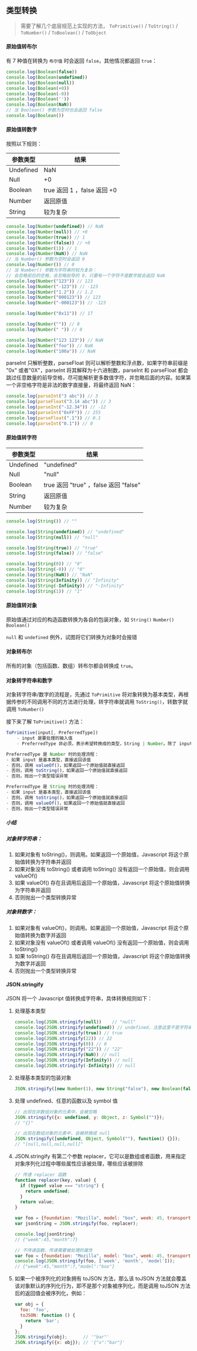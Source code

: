## 类型转换

> 需要了解几个底层规范上实现的方法， `ToPrimitive()` / `ToString()` / `ToNumber()` / `ToBoolean()` / `ToObject`



#### 原始值转布尔

有 7 种值在转换为 `布尔值` 时会返回 `false`，其他情况都返回 `true`：

```javascript
console.log(Boolean(false))
console.log(Boolean(undefined))
console.log(Boolean(null))
console.log(Boolean(+0))
console.log(Boolean(-0))
console.log(Boolean(''))
console.log(Boolean(NaN))
// 当 Boolean() 参数为空时也会返回 false
console.log(Boolean())
```



#### 原始值转数字

按照以下规则：

| 参数类型  | 结果                        |
| --------- | --------------------------- |
| Undefined | NaN                         |
| Null      | +0                          |
| Boolean   | true 返回 1 ，false 返回 +0 |
| Number    | 返回原值                    |
| String    | 较为复杂                    |

```javascript
console.log(Number(undefined)) // NaN
console.log(Number(null)) // +0
console.log(Number(true)) // 1
console.log(Number(false)) // +0
console.log(Number(1)) // 1
console.log(Number(NaN)) // NaN
// 当 Number() 参数为空时会返回 0
console.log(Number()) // 0
// 当 Number() 参数为字符串时较为复杂：
// 会忽略前后的空格，会忽略前导的 0，只要有一个字符不是数字就会返回 NaN
console.log(Number("123")) // 123
console.log(Number("-123")) // -123
console.log(Number("1.2")) // 1.2
console.log(Number("000123")) // 123
console.log(Number("-000123")) // -123

console.log(Number("0x11")) // 17

console.log(Number("")) // 0
console.log(Number(" ")) // 0

console.log(Number("123 123")) // NaN
console.log(Number("foo")) // NaN
console.log(Number("100a")) // NaN
```

parseInt 只解析整数，parseFloat 则可以解析整数和浮点数，如果字符串前缀是 "0x" 或者"0X"，parseInt 将其解释为十六进制数，parseInt 和 parseFloat 都会跳过任意数量的前导空格，尽可能解析更多数值字符，并忽略后面的内容。如果第一个非空格字符是非法的数字直接量，将最终返回 NaN：

```javascript
console.log(parseInt("3 abc")) // 3
console.log(parseFloat("3.14 abc")) // 3
console.log(parseInt("-12.34")) // -12
console.log(parseInt("0xFF")) // 255
console.log(parseFloat(".1")) // 0.1
console.log(parseInt("0.1")) // 0
```



#### 原始值转字符

| 参数类型  | 结果                                  |
| --------- | ------------------------------------- |
| Undefined | "undefined"                           |
| Null      | "null"                                |
| Boolean   | true 返回 "true" ，false 返回 "false" |
| String    | 返回原值                              |
| Number    | 较为复杂                              |

```javascript
console.log(String()) // ""

console.log(String(undefined)) // "undefined"
console.log(String(null)) // "null"

console.log(String(true)) // "true"
console.log(String(false)) // "false"

console.log(String(0)) // "0"
console.log(String(-0)) // "0"
console.log(String(NaN)) // "NaN"
console.log(String(Infinity)) // "Infinity"
console.log(String(-Infinity)) // "-Infinity"
console.log(String(1)) // "1"
```



#### 原始值转对象

原始值通过对应的构造函数转换为各自的包装对象，如 `String()` `Number()` `Boolean()`

`null` 和 `undefined` 例外，试图将它们转换为对象时会报错



#### 对象转布尔

所有的对象（包括函数、数组）转布尔都会转换成 `true`。



#### 对象转字符串和数字

对象转字符串/数字的流程是，先通过 `ToPrimitive` 将对象转换为基本类型，再根据传参的不同调用不同的方法进行处理，转字符串就调用 `ToString()`，转数字就调用 `ToNumber()`

接下来了解 `ToPrimitive()` 方法：

```javascript
ToPrimitive(input[, PreferredType])
	- input 是要处理的输入值
	- PreferredType 非必须，表示希望转换成的类型，String | Number。除了 input 是 Date 类型时，PreferredType 默认是 		 String，其他情况下 PreferredType 默认是 Number

PreferredType 是 Number 时的处理流程：
- 如果 input 是基本类型，直接返回该值
- 否则，调用 valueOf()，如果返回一个原始值就直接返回
- 否则，调用 toString()，如果返回一个原始值就直接返回
- 否则，抛出一个类型错误异常

PreferredType 是 String 时的处理流程：
- 如果 input 是基本类型，直接返回该值
- 否则，调用 toString()，如果返回一个原始值就直接返回
- 否则，调用 valueOf()，如果返回一个原始值就直接返回
- 否则，抛出一个类型错误异常
```

##### 小结

##### 对象转字符串：

1. 如果对象有 toString()，则调用。如果返回一个原始值，Javascript 将这个原始值转换为字符串并返回
2. 如果对象没有 toString() 或者调用 toString() 没有返回一个原始值，则会调用 valueOf()
3. 如果 valueOf() 存在且调用后返回一个原始值，Javascript 将这个原始值转换为字符串并返回
4. 否则抛出一个类型转换异常

##### 对象转数字：

1. 如果对象有 valueOf()，则调用。如果返回一个原始值，Javascript 将这个原始值转换为数字并返回
2. 如果对象没有 valueOf() 或者调用 valueOf() 没有返回一个原始值，则会调用 toString()
3. 如果 toString() 存在且调用后返回一个原始值，Javascript 将这个原始值转换为数字并返回
4. 否则抛出一个类型转换异常



#### JSON.stringify

JSON 将一个 Javascript 值转换成字符串，具体转换规则如下：

1. 处理基本类型

   ```javascript
   console.log(JSON.stringify(null))	// "null"
   console.log(JSON.stringify(undefined)) // undefined，注意这里不是字符串
   console.log(JSON.stringify(true)) // true
   console.log(JSON.stringify(22)) // 22
   console.log(JSON.stringify(0)) // 0
   console.log(JSON.stringify("22")) // "22"
   console.log(JSON.stringify(NaN)) // null
   console.log(JSON.stringify(Infinity)) // null
   console.log(JSON.stringify(-Infinity)) // null
   ```

2. 处理基本类型的包装对象

   ```javascript
   JSON.stringify([new Number(1), new String("false"), new Boolean(false)]); // "[1,"false",false]"
   ```

3. 处理 undefined、任意的函数以及 symbol 值

   ```javascript
   // 出现在非数组对象的元素中，会被忽略
   JSON.stringify({x: undefined, y: Object, z: Symbol("")}); 
   // "{}"
   
   // 出现在数组对象的元素中，会被转换成 null
   JSON.stringify([undefined, Object, Symbol(""), function() {}]);          
   // "[null,null,null,null]" 
   ```

4. JSON.stringify 有第二个参数 replacer，它可以是数组或者函数，用来指定对象序列化过程中哪些属性应该被处理，哪些应该被排除

   ```javascript
   // 传递 replacer 函数
   function replacer(key, value) {
     if (typeof value === "string") {
       return undefined;
     }
     return value;
   }
   
   var foo = {foundation: "Mozilla", model: "box", week: 45, transport: "car", month: 7};
   var jsonString = JSON.stringify(foo, replacer);
   
   console.log(jsonString)
   // {"week":45,"month":7}
   ```

   ```javascript
   // 不传递函数，传递需要被处理的属性
   var foo = {foundation: "Mozilla", model: "box", week: 45, transport: "car", month: 7};
   console.log(JSON.stringify(foo, ['week', 'month', 'model']));
   // {"week":45,"month":7,"model":"box"}
   ```

5. 如果一个被序列化的对象拥有 toJSON 方法，那么该 toJSON 方法就会覆盖该对象默认的序列化行为，即不是那个对象被序列化，而是调用 toJSON 方法后的返回值会被序列化，例如：

   ```javascript
   var obj = {
     foo: 'foo',
     toJSON: function () {
       return 'bar';
     }
   };
   JSON.stringify(obj);      // '"bar"'
   JSON.stringify({x: obj}); // '{"x":"bar"}'
   ```

   

